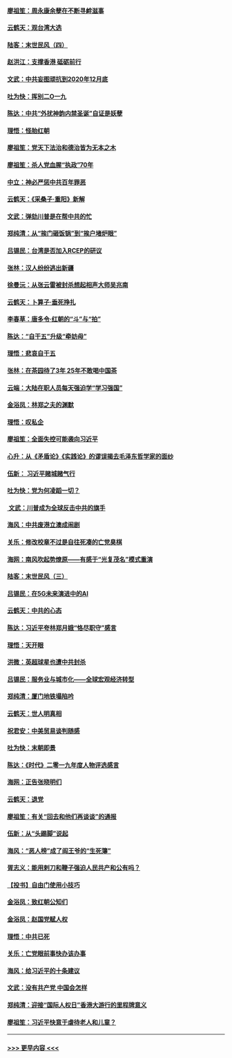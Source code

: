 #### [廖祖笙：周永康余孽在不断寻衅滋事](../pages/nsc993/n11751013.md?t=12281522) 
#### [云鹤天：观台湾大选](../pages/nsc993/n11751007.md?t=12281522) 
#### [陆客：末世民风（四）](../pages/nsc993/n11749203.md?t=12281522) 
#### [赵洪江：支撑香港 砥砺前行](../pages/nsc993/n11748482.md?t=12281522) 
#### [文武：中共妄图顽抗到2020年12月底](../pages/nsc993/n11748446.md?t=12281522) 
#### [吐为快：挥别二O一九](../pages/nsc993/n11748411.md?t=12281522) 
#### [陈达：中共“外扰神韵内禁圣诞”自证是妖孽](../pages/nsc993/n11748226.md?t=12281522) 
#### [理悟：怪胎红朝](../pages/nsc993/n11748206.md?t=12281522) 
#### [廖祖笙：党天下法治和德治皆为无本之木](../pages/nsc993/n11748135.md?t=12281522) 
#### [廖祖笙：杀人党血腥“执政”70年](../pages/nsc993/n11745144.md?t=12281522) 
#### [中立：神必严惩中共百年罪恶](../pages/nsc993/n11744970.md?t=12281522) 
#### [云鹤天：《采桑子‧重阳》新解](../pages/nsc993/n11744948.md?t=12281522) 
#### [文武：弹劾川普是在帮中共的忙](../pages/nsc993/n11744758.md?t=12281522) 
#### [郑纯清：从“挨门砸饭锅”到“挨户堵炉眼”](../pages/nsc993/n11744745.md?t=12281522) 
#### [吕锡民：台湾是否加入RCEP的研议](../pages/nsc993/n11744701.md?t=12281522) 
#### [张林：汉人纷纷逃出新疆](../pages/nsc993/n11743530.md?t=12281522) 
#### [徐曼沅：从张云雷被封杀想起相声大师吴兆南](../pages/nsc993/n11741816.md?t=12281522) 
#### [云鹤天：卜算子‧垂死挣扎](../pages/nsc993/n11739956.md?t=12281522) 
#### [李春草：唐多令‧红朝的“斗”与“拍”](../pages/nsc993/n11739830.md?t=12281522) 
#### [陈达：“自干五”升级“牵妨母”](../pages/nsc993/n11739724.md?t=12281522) 
#### [理悟：悲哀自干五](../pages/nsc993/n11739547.md?t=12281522) 
#### [张林：在茶园待了3年 25年不敢喝中国茶](../pages/nsc993/n11739240.md?t=12281522) 
#### [云端：大陆在职人员每天强迫学“学习强国”](../pages/nsc993/n11738735.md?t=12281522) 
#### [金浴凤：林郑之夫的渊默](../pages/nsc993/n11737735.md?t=12281522) 
#### [理悟：叹私企](../pages/nsc993/n11737715.md?t=12281522) 
#### [廖祖笙：全面失控可能袭向习近平](../pages/nsc993/n11737704.md?t=12281522) 
#### [心升：从《矛盾论》《实践论》的谬误揭去毛泽东哲学家的面纱](../pages/nsc993/n11736962.md?t=12281522) 
#### [伍新： 习近平赌城赌气行](../pages/nsc993/n11736929.md?t=12281522) 
#### [吐为快：党为何凌蹈一切？](../pages/nsc993/n11736915.md?t=12281522) 
#### [ 文武：川普成为全球反击中共的旗手](../pages/nsc993/n11736882.md?t=12281522) 
#### [海风：中共废港立澳成闹剧](../pages/nsc993/n11735857.md?t=12281522) 
#### [关乐：修改校章不过是自往死凑的亡党臭棋](../pages/nsc993/n11735097.md?t=12281522) 
#### [海网：南风吹起势燎原——有感于“光复茂名”模式重演](../pages/nsc993/n11732308.md?t=12281522) 
#### [陆客：末世民风（三）](../pages/nsc993/n11732211.md?t=12281522) 
#### [吕锡民：在5G未来演进中的AI](../pages/nsc993/n11730010.md?t=12281522) 
#### [云鹤天：中共的心态](../pages/nsc993/n11729906.md?t=12281522) 
#### [陈达：习近平夸林郑月娥“恪尽职守”感言](../pages/nsc993/n11729881.md?t=12281522) 
#### [理悟：天开眼](../pages/nsc993/n11729699.md?t=12281522) 
#### [洪微：英超球星也遭中共封杀](../pages/nsc993/n11727243.md?t=12281522) 
#### [吕锡民：服务业与城市化——全球宏观经济转型](../pages/nsc993/n11725845.md?t=12281522) 
#### [郑纯清：厦门地铁塌陷吟](../pages/nsc993/n11725813.md?t=12281522) 
#### [云鹤天：世人明真相](../pages/nsc993/n11725621.md?t=12281522) 
#### [祝君安：中美贸易谈判随感](../pages/nsc993/n11725609.md?t=12281522) 
#### [吐为快：末朝即景](../pages/nsc993/n11723365.md?t=12281522) 
#### [陈达：《时代》二零一九年度人物评选感言](../pages/nsc993/n11723337.md?t=12281522) 
#### [海网：正告张晓明们](../pages/nsc993/n11723228.md?t=12281522) 
#### [云鹤天：退党](../pages/nsc993/n11723056.md?t=12281522) 
#### [廖祖笙：有关“回去和他们再谈谈”的通报](../pages/nsc993/n11722442.md?t=12281522) 
#### [伍新：从“头踢脚”说起](../pages/nsc993/n11722429.md?t=12281522) 
#### [海风：“恶人榜”成了阎王爷的“生死簿”](../pages/nsc993/n11722272.md?t=12281522) 
#### [胥志义：能用剌刀和鞭子强迫人民共产和公有吗？](../pages/nsc993/n11720569.md?t=12281522) 
#### [【投书】自由门使用小技巧](../pages/nsc993/n11720180.md?t=12281522) 
#### [金浴凤：致红朝公知们](../pages/nsc993/n11720563.md?t=12281522) 
#### [金浴凤：赵国党赋人权](../pages/nsc993/n11720533.md?t=12281522) 
#### [理悟：中共已死](../pages/nsc993/n11720233.md?t=12281522) 
#### [关乐：亡党眼前事快办该办事](../pages/nsc993/n11719160.md?t=12281522) 
#### [海风：给习近平的十条建议](../pages/nsc993/n11717616.md?t=12281522) 
#### [文武：没有共产党 中国会怎样](../pages/nsc993/n11717584.md?t=12281522) 
#### [郑纯清：迎接“国际人权日”香港大游行的里程牌意义](../pages/nsc993/n11717417.md?t=12281522) 
#### [廖祖笙：习近平快意于虐待老人和儿童？](../pages/nsc993/n11715313.md?t=12281522) 

----
#### [ >>> 更早内容 <<< ](../indexes/nsc993-earlier.md)
